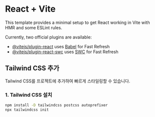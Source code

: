 # React + Vite

This template provides a minimal setup to get React working in Vite with HMR and some ESLint rules.

Currently, two official plugins are available:

- [@vitejs/plugin-react](https://github.com/vitejs/vite-plugin-react/blob/main/packages/plugin-react/README.md) uses [Babel](https://babeljs.io/) for Fast Refresh
- [@vitejs/plugin-react-swc](https://github.com/vitejs/vite-plugin-react-swc) uses [SWC](https://swc.rs/) for Fast Refresh

## Tailwind CSS 추가

Tailwind CSS를 프로젝트에 추가하여 빠르게 스타일링할 수 있습니다.

### 1. Tailwind CSS 설치

```bash
npm install -D tailwindcss postcss autoprefixer
npx tailwindcss init
